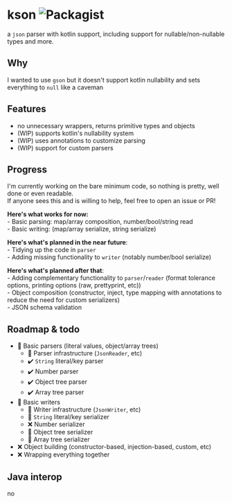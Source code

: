 # kson ![Packagist](https://img.shields.io/packagist/l/doctrine/orm.svg?style=popout-square)
a `json` parser with kotlin support, including support for nullable/non-nullable types and more.

## Why
I wanted to use `gson` but it doesn't support kotlin nullability and sets everything to `null` like a caveman

## Features
- no unnecessary wrappers, returns primitive types and objects
- (WIP) supports kotlin's nullability system
- (WIP) uses annotations to customize parsing
- (WIP) support for custom parsers

## Progress
I'm currently working on the bare minimum code, so nothing is pretty, well done or even readable.  
If anyone sees this and is willing to help, feel free to open an issue or PR!

**Here's what works for now:**  
    - Basic parsing: map/array composition, number/bool/string read  
    - Basic writing: (map/array serialize, string serialize)  

**Here's what's planned in the near future**:  
    - Tidying up the code in `parser`  
    - Adding missing functionality to `writer` (notably number/bool serialize)  
    
**Here's what's planned after that**:  
    - Adding complementary functionality to `parser`/`reader` (format tolerance options, printing options (raw, prettyprint, etc))  
    - Object composition (constructor, inject, type mapping with annotations to reduce the need for custom serializers)  
    - JSON schema validation  

## Roadmap & todo
- 🚧 Basic parsers (literal values, object/array trees)
    - 🚧 Parser infrastructure (`JsonReader`, etc)
    - ✔️ `String` literal/key parser
    - ✔️ Number parser
    - ✔️ Object tree parser
    - ✔️ Array tree parser
- 🚧 Basic writers
    - 🚧 Writer infrastructure (`JsonWriter`, etc)
    - 🚧 `String` literal/key serializer
    - ❌ Number serializer
    - 🚧 Object tree serializer
    - 🚧 Array tree serializer
- ❌ Object building (constructor-based, injection-based, custom, etc)
- ❌ Wrapping everything together

## Java interop
no
